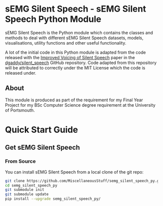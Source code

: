 # sEMG Silent Speech - sEMG Silent Speech Python Module

sEMG Silent Speech is the Python module which contains the classes
and methods to deal with different sEMG Silent Speech datasets, models,
visualisations, utility functions and other useful functionality.

A lot of the initial code in this Python module is adapted from the
code released with the
[Improved Voicing of Silent Speech](https://arxiv.org/pdf/2106.01933v1.pdf)
paper in the
[dgaddy/silent_speech](https://github.com/dgaddy/silent_speech) GitHub repository.
Code adapted from this repository will be attributed to correctly under the MIT
License which the code is released under.

## About

This module is produced as part of the requirement for my Final Year
Project for my BSc Computer Science degree requirement at the
University of Portsmouth.

# Quick Start Guide

## Get sEMG Silent Speech

### From Source

You can install sEMG Silent Speech from a local clone of the git repo:

```bash
git clone https://github.com/MiscellaneousStuff/semg_silent_speech_py.git
cd semg_silent_speech_py
git submodule init
git submodule update
pip install --upgrade semg_silent_speech_py/
```
